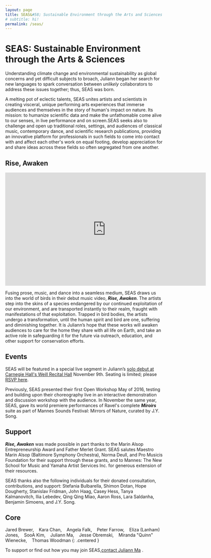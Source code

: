 ```yaml
---
layout: page
title: SEAS&#58; Sustainable Environment through the Arts and Sciences
# subtitle: hi!
permalink: /seas/
---
```


SEAS: Sustainable Environment through the Arts & Sciences
===========================================================

Understanding climate change and environmental sustainability as global concerns and yet difficult subjects to broach, Juliann began her search for new languages to spark conversation between _unlikely_ collaborators to address these issues together; thus, SEAS was born.

A melting pot of eclectic talents, SEAS unites artists and scientists in creating visceral, unique performing arts experiences that immerse audiences and themselves in the story of human's impact on nature. Its mission: to humanize scientific data and make the unfathomable come alive to our senses, in live performance and on screen.SEAS seeks also to challenge and open up traditional roles, settings, and audiences of classical music, contemporary dance, and scientific research publications, providing an innovative platform for professionals in such fields to come into contact with and affect each other's work on equal footing, develop appreciation for and share ideas across these fields so often segregated from one another.

## Rise, Awaken

<div class='embed-container embed-container-wide'><iframe scrolling="no" width="640" height="360" src="https://www.youtube.com/embed/XnPsKIL-zqQ?controls=1&showinfo=0&modestbranding=1&rel=0" frameborder="0" gesture="media" allowfullscreen></iframe></div>

Fusing prose, music, and dance into a seamless medium, SEAS draws us into the world of birds in their debut music video, ***Rise, Awaken***. The artists step into the skins of a species endangered by our continued exploitation of our environment, and are transported instantly to their realm, fraught with manifestations of that exploitation. Trapped in bird bodies, the artists undergo a transformation, until the human spirit and bird are one, suffering and diminishing together. It is Juliann’s hope that these works will awaken audiences to care for the home they share with all life on Earth, and take an active role in safeguarding it for the future via outreach, education, and other support for conservation efforts.


## Events

SEAS will be featured in a special live segment in Juliann’s [solo debut at Carnegie Hall's Weill Recital Hall](/concerts-gatherings/) November 9th.
Seating is limited; please [RSVP here](https://www.carnegiehall.org/SiteCode/Purchase/SeatSelectionPerformance.aspx?startWorkflow=true&quickBuy=false&quantity=1&eventId=31030).

Previously, SEAS presented their first Open Workshop May of 2016, testing and building upon their choreography live in an interactive demonstration and discussion workshop with the audience. In November the same year, SEAS, gave its world premiere performances of Ravel's complete ***Miroirs*** suite as part of Mannes Sounds Festival: Mirrors of Nature, curated by J.Y. Song.

## Support

***Rise, Awaken*** was made possible in part thanks to the Marin Alsop Entrepreneurship Award and Father Merlet Grant. SEAS salutes Maestro Marin Alsop (Baltimore Symphony Orchestra), Norma Deull, and Pro Musicis Foundation for their support through these grants, and to Mannes: The New School for Music and Yamaha Artist Services Inc. for generous extension of their resources.

SEAS thanks also the following individuals for their donated consultation, contributions, and support: Stefania Bulbarella, Shimon Dotan, Hope Dougherty, Stanislav Fridman, John Haag, Casey Hess, Tanya Kalmanovitch, Ilia Lebedev, Qing Qing Miao, Aaron Ross, Lara Saldanha, Benjamin Simoens, and J.Y. Song.

## Core

Jared Brewer,             &nbsp;&nbsp;
Kara Chan,                &nbsp;&nbsp;
Angela Falk,              &nbsp;&nbsp;
Peter Farrow,             &nbsp;&nbsp;
Eliza (Lanham) Jones,     &nbsp;&nbsp;
SooA Kim,                 &nbsp;&nbsp;
Juliann Ma,               &nbsp;&nbsp;
Jesse Obremski,           &nbsp;&nbsp;
Miranda "Quinn" Wienecke, &nbsp;&nbsp;
Thomas Woodman
{: .centered }

To support or find out how you may join SEAS,[contact Juliann Ma](/#contact) .
